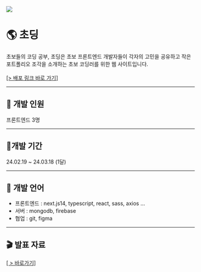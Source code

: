 <img src="https://firebasestorage.googleapis.com/v0/b/choding.appspot.com/o/gom%2Fchoding.png?alt=media&token=5eed7587-0690-443f-9b84-fa5b22680dc5">

# 🌎 초딩
초보들의 코딩 공부, 초딩은
초보 프론트엔드 개발자들이 각자의 고민을 공유하고 작은 포트폴리오 조각을 소개하는 초보 코딩러를 위한 웹 사이트입니다.
<br></br>
<a href="https://choding.vercel.app/">[> 배포 링크 바로 가기]</a>

---

## 📖 개발 인원
프론트엔드 3명

---

## 💼개발 기간
24.02.19 ~ 24.03.18 (1달)

---

## 🛫 개발 언어
<ul>
<li>프론트엔드 : next.js14, typescript, react, sass, axios ...</li>
<li>서버 : mongodb, firebase </li>
<li>협업 : git, figma</li>
</ul>

---

## 🎬 발표 자료
<a href='https://www.figma.com/proto/IDv7kp44qKVJDfPFQHT3kK/%EC%95%84%EC%9D%B4%EB%94%94%EC%96%B4?type=design&node-id=56-136&t=XPlka5pUrZIuj5Vw-0&scaling=contain&page-id=56%3A136'>[ > 바로가기]</a>

